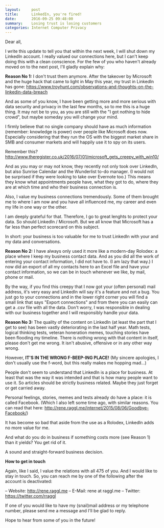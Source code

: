 ```yaml
---
layout:     post
title:      LinkedIn, you're fired!
date:       2016-09-25 09:48:00
summary:    Losing trust is losing customers
categories: Internet Computer Privacy
---
```


Dear all,

I write this update to tell you that within the next week, I will shut down my LinkedIn account. I really valued our connections here, but I can't keep doing this with a clean conscience. For the few of you who haven't already moved on to the next post, I'll gladly explain why:

**Reason No 1:**
I don't trust them anymore. After the takeover by Microsoft and the huge hack that came to light in May this year, my trust in LinkedIn has gone: https://www.troyhunt.com/observations-and-thoughts-on-the-linkedin-data-breach

And as some of you know, I have been getting more and more serious with data security and privacy in the last few months, so to me this is a huge thing. It may not be to you, as you are still with the "I got nothing to hide crowd", but maybe someday you will change your mind.

I firmly believe that no single company should have as much information (remember: knowledge is power) over people like Microsoft does now.
Especially considering that they run the OS with the biggest market share in SMB and consumer markets and will happily use it to spy on its users.

Remember this? http://www.theregister.co.uk/2016/07/01/microsoft_gets_creepy_with_win10/

And as you may or may not know, they recently not only took over LinkedIn, but also Sunrise Calendar and the Wunderlist to-do manager. (I would not be surprised if they were looking to take over Evernote too.) This means they know what appointments people have, what they got to do, where they are at which time and who their business connection is.  

Also, I value my business connections tremendously. Some of them brought me to where I am now and you have all influenced me, my career and even my life in one way or the other.

I am deeply grateful for that. Therefore, I go to great lenghts to protect your data. So should LinkedIn / Microsoft. But we all know that Microsoft has a far less than perfect scorecard on this subject.

In short: your business is too valuable for me to trust LinkedIn with your and my data and conversations.

**Reason No 2:**
I have always only used it more like a modern-day Rolodex: a place where I keep my business contact data. And as you did all the work of entering your contact information, I did not have to. (I am lazy that way.) I now did an export of all my contacts here to an Excel file and have your contact information, so we can be in touch whenever we like, by mail, phone or mail.

By the way, if you find this creepy that I now got your (often personal) mail address, it's very easy and LinkedIn will say it's a feature and not a bug. You just go to your connections and in the lower right corner you will find a small link that says "Export connections" and from there you can easily can get a .csv file with all the data.
Don't worry, I was responsible in dealing with our business together and I will responsibly handle your data.

**Reason No 3:**
The quality of the content on LinkedIn (at least the part that I get to see) has been vastly deteriorating in the last half year. Math tests, logical thinking tests, veteran honeration memes, touching stories have been flooding my timeline. There is nothing wrong with that content in itself, please don't get me wrong. It isn't abusive, offensive or in any other way wrong.

However, **IT'S IN THE WRONG F-BEEP-ING PLACE!** (My sincere apologies, I don't usually use the f-word, but this really makes me hopping mad...)

People don't seem to understand that LinkedIn is a place for business. At least that was the way it was intended and that is how many people want to use it. So articles should be strictly business related. Maybe they just forget or get carried away.

Personal feelings, stories, memes and tests already do have a place: it is called Facebook.
(Which I also left some time ago, with similar reasons. You can read that here: 
http://rene.raggl.me/internet/2015/08/06/Goodbye-Facebook/)

It has become so bad that aside from the use as a Rolodex, LinkedIn adds no more value for me.

And what do you do in business if something costs more (see Reason 1) than it yields? You get rid of it.

A sound and straight-forward business decision.

**How to get in touch**

Again, like I said, I value the relations with all 475 of you. And I would like to stay in touch. So, you can reach me by one of the following after the account is deactivated:

– Website: http://rene.raggl.me
– E-Mail: rene at raggl.me
– Twitter: https://twitter.com/rraggl

If one of you would like to have my (snail)mail address or my telephone number, please send me a message and I'll be glad to reply.

Hope to hear from some of you in the future!
